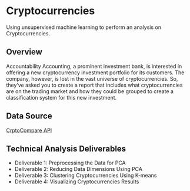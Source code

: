 # Cryptocurrencies

Using unsupervised machine learning to perform an analysis on Cryptocurrencies.

## Overview

Accountability Accounting, a prominent investment bank, is interested in offering a new cryptocurrency investment portfolio for its customers. The company, however, is lost in the vast universe of cryptocurrencies. So, they’ve asked you to create a report that includes what cryptocurrencies are on the trading market and how they could be grouped to create a classification system for this new investment.

## Data Source

[CrptoCompare API](https://min-api.cryptocompare.com/data/all/coinlist)

## Technical Analysis Deliverables

- Deliverable 1: Preprocessing the Data for PCA
- Deliverable 2: Reducing Data Dimensions Using PCA
- Deliverable 3: Clustering Cryptocurrencies Using K-means
- Deliverable 4: Visualizing Cryptocurrencies Results
